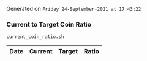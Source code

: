Generated on `Friday 24-September-2021 at 17:43:22`

### Current to Target Coin Ratio
`current_coin_ratio.sh`

Date|Current|Target|Ratio
---|---|---|---
